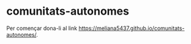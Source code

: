 # comunitats-autonomes
Per començar dona-li al link  https://meliana5437.github.io/comunitats-autonomes/.
